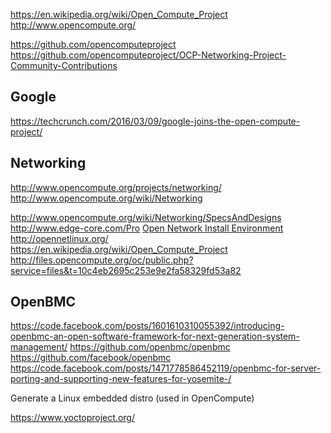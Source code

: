 
<!--
-->

https://en.wikipedia.org/wiki/Open_Compute_Project
http://www.opencompute.org/

https://github.com/opencomputeproject
https://github.com/opencomputeproject/OCP-Networking-Project-Community-Contributions

Google
------

https://techcrunch.com/2016/03/09/google-joins-the-open-compute-project/

Networking
----------

http://www.opencompute.org/projects/networking/
http://www.opencompute.org/wiki/Networking

http://www.opencompute.org/wiki/Networking/SpecsAndDesigns
http://www.edge-core.com/Pro
[Open Network Install Environment]( http://onie.org/ )
http://opennetlinux.org/
https://en.wikipedia.org/wiki/Open_Compute_Project
http://files.opencompute.org/oc/public.php?service=files&t=10c4eb2695c253e9e2fa58329fd53a82


OpenBMC
-------

https://code.facebook.com/posts/1601610310055392/introducing-openbmc-an-open-software-framework-for-next-generation-system-management/
https://github.com/openbmc/openbmc
https://github.com/facebook/openbmc
https://code.facebook.com/posts/1471778586452119/openbmc-for-server-porting-and-supporting-new-features-for-yosemite-/


Generate a Linux embedded distro (used in OpenCompute)

https://www.yoctoproject.org/

<!-- vim: set autoindent expandtab sw=4 syntax=markdown: -->
